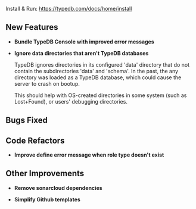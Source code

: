 Install & Run: https://typedb.com/docs/home/install


## New Features
- **Bundle TypeDB Console with improved error messages**

- **Ignore data directories that aren't TypeDB databases**

  TypeDB ignores directories in its configured 'data' directory that do not contain the subdirectories 'data' and 'schema'. In the past, the any directory was loaded as a TypeDB database, which could cause the server to crash on bootup.

  This should help with OS-created directories in some system (such as Lost+Found), or users' debugging directories.

## Bugs Fixed


## Code Refactors
- **Improve define error message when role type doesn't exist**


## Other Improvements
- **Remove sonarcloud dependencies**

- **Simplify Github templates**
